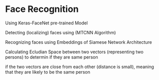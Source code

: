 # Face Recognition

Using Keras-FaceNet pre-trained Model

Detecting (localizing) faces using (MTCNN Algorithm)

Recognizing faces using Embeddings of Siamese Network Architecture

Calculating Ecludian Space between two vectors (representing two persons) to determin if they are same person

if the two vectors are close from each other (distance is small), meaning that they are likely to be the same person
